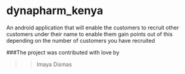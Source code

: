 # dynapharm_kenya
An android application that will enable the customers to recruit other customers under their name to enable them gain points out of this depending on the number of customers you have recruited

###The project was contributed with love by
 >>Imaya Dismas
